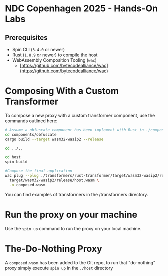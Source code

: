 # NDC Copenhagen 2025 - Hands-On Labs

## Prerequisites

- Spin CLI (`3.4.0` or newer)
- Rust (`1.8.9` or newer) to compile the host
- WebAssembly Composition Tooling (`wac`)
  - [https://github.com/bytecodealliance/wac](https://github.com/bytecodealliance/wac)

# Composing With a Custom Transformer

To compose a new proxy with a custom transformer component, use the commands outlined here:

```bash
# Assume a obfuscate component has been implement with Rust in ./components/obfuscate
cd components/obfuscate
cargo build --target wasm32-wasip2 --release

cd ../..

cd host
spin build

#Compose the final application
wac plug --plug ./transformers/rust-transformer/target/wasm32-wasip2/release/obfuscate.wasm \
  target/wasm32-wasip2/release/host.wasm \
  -o composed.wasm
```

You can find examples of transformers in the /transformers directory.

# Run the proxy on your machine

Use the `spin up` command to run the proxy on your local machine.

# The-Do-Nothing Proxy

A `composed.wasm` has been added to the Git repo, to run that "do-nothing" proxy simply execute `spin up` in the `./host` directory

